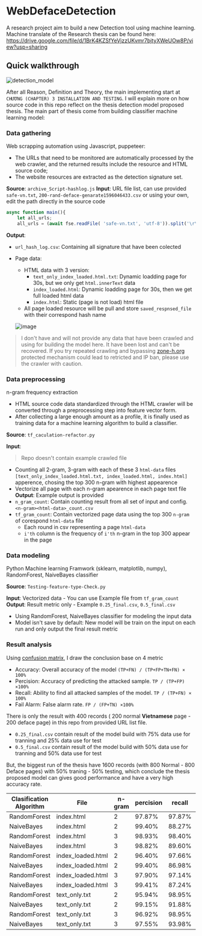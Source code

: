 # WebDefaceDetection

A research project aim to build a new Detection tool using machine learning. Machine translate of the Research thesis can be found here: https://drive.google.com/file/d/1BrK4KZSfYeVjzzUKvmr7bjtyXWeUOw8P/view?usp=sharing

## Quick walkthrough

![detection_model](https://github.com/nghiango1/WebDefaceDetection/assets/31164703/a4d3a7fd-fe4d-4805-82ec-d14258c3d630)

After all Reason, Definition and Theory, the main implementing start at `CHƯƠNG (CHAPTER) 3 INSTALLATION AND TESTING`. I will explain more on how source code in this repo reflect on the thesis detection model proposed thesis. The main part of thesis come from building classifier machine learning model:

### Data gathering

Web scrapping automation using Javascript, puppeteer:
- The URLs that need to be monitored are automatically processed by the web crawler, and the returned results include the resource and HTML source code;
- The website resources are extracted as the detection signature set.

**Source**: `archive_Script-hashlog.js`
**Input**: URL file list, can use provided `safe-vn.txt`, `200-rand-deface-genarate1596046433.csv` or using your own, edit the path directly in the source code
```js
async function main(){
	let all_urls;
	all_urls = (await fse.readFile( 'safe-vn.txt', 'utf-8')).split('\r\n');
```
**Output**:
- `url_hash_log.csv`: Containing all signature that have been colected
- Page data:
  - HTML data with 3 version:
    - `text_only_index_loaded.html.txt`: Dynamic loadding page for 30s, but we only get `html.innerText` data
    - `index_loaded.html`: Dynamic loadding page for 30s, then we get full loaded html data
    - `index.html`: Static (page is not load) html file
  - All page loaded resource will be pull and store `saved_respnsed_file` with their correspond hash name

  ![image](https://github.com/nghiango1/WebDefaceDetection/assets/31164703/f2bfe048-e9d9-4c89-bcd1-ec2de9b3f034)

> I don't have and will not provide any data that have been crawled and using for building the model here. It have been lost and can't be recovered. If you try repeated crawling and bypassing [zone-h.org](https://zone-h.org/) protected mechanism could lead to retricted and IP ban, please use the crawler with caution.

### Data preprocessing

n-gram frequency extraction
- HTML source code data standardized through the HTML crawler will be converted through a preprocessing step into feature vector form.
- After collecting a large enough amount as a profile, it is finally used as training data for a machine learning algorithm to build a classifier.

**Source**: `tf_caculation-refactor.py`

**Input**:
> Repo doesn't contain example crawled file
- Counting all 2-gram, 3-gram with each of these 3 `html-data` files `[text_only_index_loaded.html.txt, index_loaded.html, index.html]` apperence, chosing the top 300 n-gram with highest appearence
- Vectorize all page with each n-gram apearence in each page text file
**Output**: Example output is provided
- `n_gram_count`: Contain counting result from all set of input and config. `<n-gram><html-data>_count.csv`
- `tf_gram_count`: Contain vectorized page data using the top 300 `n-gram` of corespond `html-data` file
  - Each round in csv representing a page `html-data`
  - `i'th` column is the frequency of `i'th` n-gram in the top 300 appear in the page 

### Data modeling

Python Machine learning Framwork (sklearn, matplotlib, numpy), RandomForest, NaiveBayes classifier

**Source**: `Testing-feature-type-Check.py`

**Input**: Vectorized data - You can use Example file from `tf_gram_count`
**Output**: Result metric only - Example `0.25_final.csv`, `0.5_final.csv`
- Using RandomForest, NaiveBayes classifier for modeling the input data
- Model isn't save by default: New model will be train on the input on each run and only output the final result metric

### Result analysis

Using [confusion matrix](https://en.wikipedia.org/wiki/Confusion_matrix), I draw the conclusion base on 4 metric
- Accuracy: Overall accuracy of the model `(TP+FN) / (TP+FP+TN+FN) × 100%`
- Percision: Accuracy of predicting the attacked sample. `TP / (TP+FP) ×100%`
- Recall: Ability to find all attacked samples of the model. `TP / (TP+FN) × 100%`
- Fail Alarm: False alarm rate. `FP / (FP+TN) ×100%`

There is only the result with 400 records ( 200 normal **Vietnamese** page - 200 deface page) in this repo from provided URL list file. 
- `0.25_final.csv` contain result of the model build with 75% data use for tranning and 25% data use for test
- `0.5_final.csv` contain result of the model build with 50% data use for tranning and 50% data use for test

But, the biggest run of the thesis have 1600 records (with 800 Normal - 800 Deface pages) with 50% traning - 50% testing, which conclude the thesis proposed model can gives good performance and have a very high accuracy rate.

| **Clasification Algorithm** | **File**          | **n-gram** | **percision**  | **recall** | **accuracy**              | **Fail Alarm** |
| --------------------------- | ----------------- | ---------- | -------------- | ---------- | ------------------------- | -------------- |
| RandomForest                | index.html        | 2          | 97.87%         | 97.87%     | 97.98%                    | 1.92%          |
| NaiveBayes                  | index.html        | 2          | 99.40%         | 88.27%     | 94.18%                    | 0.48%          |
| RandomForest                | index.html        | 3          | 98.93%         | 98.40%     | 98.74%                    | 0.96%          |
| NaiveBayes                  | index.html        | 3          | 98.82%         | 89.60%     | 94.56%                    | 0.96%          |
| RandomForest                | index_loaded.html | 2          | 96.40%         | 97.66%     | 97.13%                    | 3.37%          |
| NaiveBayes                  | index_loaded.html | 2          | 99.40%         | 86.98%     | 93.50%                    | 0.48%          |
| RandomForest                | index_loaded.html | 3          | 97.90%         | 97.14%     | 97.63%                    | 1.92%          |
| NaiveBayes                  | index_loaded.html | 3          | 99.41%         | 87.24%     | 93.63%                    | 0.48%          |
| RandomForest                | text_only.txt     | 2          | 95.94%         | 98.95%     | 97.49%                    | 3.86%          |
| NaiveBayes                  | text_only.txt     | 2          | 99.15%         | 91.88%     | 95.73%                    | 0.72%          |
| RandomForest                | text_only.txt     | 3          | 96.92%         | 98.95%     | 97.99%                    | 2.89%          |
| NaiveBayes                  | text_only.txt     | 3          | 97.55%         | 93.98%     | 95.98%                    | 2.17%          |
